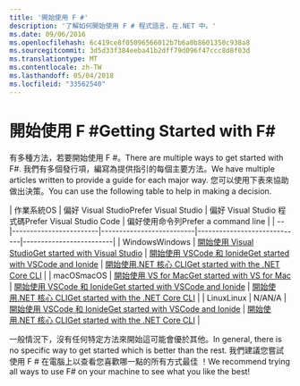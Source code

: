 ```yaml
---
title: '開始使用 F #'
description: '了解如何開始使用 F # 程式語言，在.NET 中。'
ms.date: 09/06/2016
ms.openlocfilehash: 6c419ce8f05096566012b7b6a0b8601350c938a8
ms.sourcegitcommit: 3d5d33f384eeba41b2dff79d096f47ccc8d8f03d
ms.translationtype: MT
ms.contentlocale: zh-TW
ms.lasthandoff: 05/04/2018
ms.locfileid: "33562540"
---
```

# <a name="getting-started-with-f"></a><span data-ttu-id="db474-103">開始使用 F #</span><span class="sxs-lookup"><span data-stu-id="db474-103">Getting Started with F#</span></span> #

<span data-ttu-id="db474-104">有多種方法，若要開始使用 F #。</span><span class="sxs-lookup"><span data-stu-id="db474-104">There are multiple ways to get started with F#.</span></span>  <span data-ttu-id="db474-105">我們有多個發行項，編寫為提供指引的每個主要方法。</span><span class="sxs-lookup"><span data-stu-id="db474-105">We have multiple articles written to provide a guide for each major way.</span></span>  <span data-ttu-id="db474-106">您可以使用下表來協助做出決策。</span><span class="sxs-lookup"><span data-stu-id="db474-106">You can use the following table to help in making a decision.</span></span>

| <span data-ttu-id="db474-107">作業系統</span><span class="sxs-lookup"><span data-stu-id="db474-107">OS</span></span> | <span data-ttu-id="db474-108">偏好 Visual Studio</span><span class="sxs-lookup"><span data-stu-id="db474-108">Prefer Visual Studio</span></span> | <span data-ttu-id="db474-109">偏好 Visual Studio 程式碼</span><span class="sxs-lookup"><span data-stu-id="db474-109">Prefer Visual Studio Code</span></span> | <span data-ttu-id="db474-110">偏好使用命令列</span><span class="sxs-lookup"><span data-stu-id="db474-110">Prefer a command line</span></span> |
| -- |------------------------|--------------------------|-----------------------------|-------------------------|
| <span data-ttu-id="db474-111">Windows</span><span class="sxs-lookup"><span data-stu-id="db474-111">Windows</span></span> | [<span data-ttu-id="db474-112">開始使用 Visual Studio</span><span class="sxs-lookup"><span data-stu-id="db474-112">Get started with Visual Studio</span></span>](get-started-visual-studio.md) | [<span data-ttu-id="db474-113">開始使用 VSCode 和 Ionide</span><span class="sxs-lookup"><span data-stu-id="db474-113">Get started with VSCode and Ionide</span></span>](get-started-vscode.md) | [<span data-ttu-id="db474-114">開始使用.NET 核心 CLI</span><span class="sxs-lookup"><span data-stu-id="db474-114">Get started with the .NET Core CLI</span></span>](get-started-command-line.md) |
| <span data-ttu-id="db474-115">macOS</span><span class="sxs-lookup"><span data-stu-id="db474-115">macOS</span></span> | [<span data-ttu-id="db474-116">開始使用 VS for Mac</span><span class="sxs-lookup"><span data-stu-id="db474-116">Get started with VS for Mac</span></span>](get-started-with-visual-studio-for-mac.md) | [<span data-ttu-id="db474-117">開始使用 VSCode 和 Ionide</span><span class="sxs-lookup"><span data-stu-id="db474-117">Get started with VSCode and Ionide</span></span>](get-started-vscode.md) | [<span data-ttu-id="db474-118">開始使用.NET 核心 CLI</span><span class="sxs-lookup"><span data-stu-id="db474-118">Get started with the .NET Core CLI</span></span>](get-started-command-line.md) |
| <span data-ttu-id="db474-119">Linux</span><span class="sxs-lookup"><span data-stu-id="db474-119">Linux</span></span> | <span data-ttu-id="db474-120">N/A</span><span class="sxs-lookup"><span data-stu-id="db474-120">N/A</span></span> | [<span data-ttu-id="db474-121">開始使用 VSCode 和 Ionide</span><span class="sxs-lookup"><span data-stu-id="db474-121">Get started with VSCode and Ionide</span></span>](get-started-vscode.md) | [<span data-ttu-id="db474-122">開始使用.NET 核心 CLI</span><span class="sxs-lookup"><span data-stu-id="db474-122">Get started with the .NET Core CLI</span></span>](get-started-command-line.md) |

<span data-ttu-id="db474-123">一般情況下，沒有任何特定方法來開始這可能會優於其他。</span><span class="sxs-lookup"><span data-stu-id="db474-123">In general, there is no specific way to get started which is better than the rest.</span></span>  <span data-ttu-id="db474-124">我們建議您嘗試使用 F # 在電腦上以查看您喜歡哪一點的所有方式最佳 ！</span><span class="sxs-lookup"><span data-stu-id="db474-124">We recommend trying all ways to use F# on your machine to see what you like the best!</span></span>
